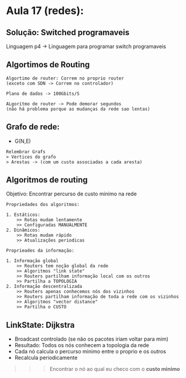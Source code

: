 # Aula 17 (redes):

## Solução: Switched programaveis

Linguagem p4 -> Linguagem para programar switch programaveis

## Algortimos de Routing

```
Algortimo de router: Correm no proprio router
(exceto com SDN -> Correm no controlador)

Plano de dados -> 100Gbits/S

ALgoritmo de router -> Pode demorar segundos
(não há problema porque as mudanças da rede sao lentas)
```

## Grafo de rede:

- G(N,E)
```
Relembrar Grafs
> Vertices do grafo
> Arestas -> (com um custo associadas a cada aresta)
```

## Algoritmos de routing
Objetivo: Encontrar percurso de custo minimo na rede

```
Propriedades dos algoritmos:

1. Estáticos:
	>> Rotas mudam lentamente
	>> Configuradas MANUALMENTE
2. Dinâmicos:
	>> Rotas mudam rápido
	>> Atualizações periodicas
```

```
Proprieades da informação:

1. Informação global
	>> Routers tem noção global da rede
	>> Algoritmos "link state"
	>> Routers partilham informação local com os outros
	>> Partilha a TOPOLOGIA
2. Informação descentralizada
	>> Routers apenas conhecemos nós dos vizinhos
	>> Routers partilham informação de toda a rede com os vizinhos
	>> Algoritmos "vector distance"
	>> Partilha o CUSTO
```

## LinkState: Dijkstra
- Broadcast controlado (se não os pacotes iriam voltar para mim)
- Resultado: Todos os nós conhecem a topologia da rede
- Cada nó calcula o percurso minimo entre o proprio e os outros
- Recalcula periodicamente

>>> Encontrar o nó ao qual eu checo com o **custo minimo**



